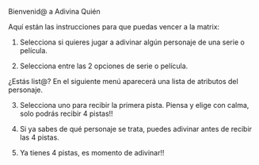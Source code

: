 Bienvenid@ a Adivina Quién

Aquí están las instrucciones para que puedas vencer a la matrix:

1. Selecciona si quieres jugar a adivinar algún personaje de una serie o película.

2. Selecciona entre las 2 opciones de serie o película.

¿Estás list@? En el siguiente menú aparecerá una lista de atributos del personaje.

3. Selecciona uno para recibir la primera pista. Piensa y elige con calma, solo podrás recibir 4 pistas!!

4. Si ya sabes de qué personaje se trata, puedes adivinar antes de recibir las 4 pistas.

5. Ya tienes 4 pistas, es momento de adivinar!!